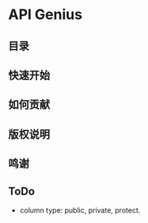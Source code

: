 # API Genius

## 目录

## 快速开始

## 如何贡献

## 版权说明

## 鸣谢

## ToDo

- column type: public, private, protect.
